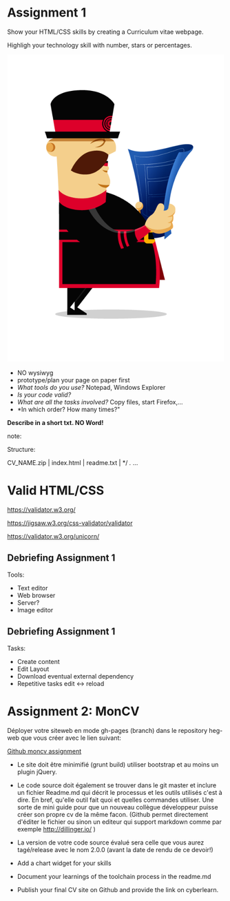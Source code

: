 # Assignment 1

Show your HTML/CSS skills by creating a Curriculum vitae webpage.

Highligh your technology skill with number, stars or percentages.

![](images/yeoman-plan.png)
<!-- .element: class="w-30 float-right" style="transform: scaleX(-1);" -->

- NO wysiwyg
- prototype/plan your page on paper first
- *What tools do you use?* Notepad, Windows Explorer
- *Is your code valid?*
- *What are all the tasks involved?* Copy files, start Firefox,...
- *In which order? How many times?" 

<!-- .element: class="small" -->

**Describe in a short txt. NO Word!**

note:

Structure:

CV_NAME.zip
| index.html
| readme.txt
| */ *.* ...




# Valid HTML/CSS

https://validator.w3.org/

https://jigsaw.w3.org/css-validator/validator

https://validator.w3.org/unicorn/



## Debriefing Assignment 1

Tools:

* Text editor
* Web browser
* Server?
* Image editor



## Debriefing Assignment 1

Tasks:

* Create content
* Edit Layout
* Download eventual external dependency
* Repetitive tasks edit <-> reload




# Assignment 2: MonCV

Déployer votre siteweb en mode gh-pages (branch) dans le repository heg-web que vous créer avec le lien suivant:

[Github moncv assignment](https://classroom.github.com/assignment-invitations/ddafe8d05757d905a85d6804ffc25e52)

- Le site doit être minimifié (grunt build) utiliser bootstrap et au moins un plugin jQuery.
- Le code source doit également se trouver dans le git master et inclure un fichier Readme.md qui décrit le processus et les outils utilisés c'est à dire.  En bref, qu'elle outil fait quoi et quelles commandes utiliser. Une sorte de mini guide pour que un nouveau collègue développeur puisse créer son propre cv de la même facon. (Github permet directement d'éditer le fichier ou sinon un editeur qui support markdown comme par exemple http://dillinger.io/ )
- La version de votre code source évalué sera celle que vous aurez tagé/release avec le nom 2.0.0 (avant la date de rendu de ce devoir!)

- Add a chart widget for your skills
- Document your learnings of the toolchain process in the readme.md
- Publish your final CV site on Github and provide the link on cyberlearn.

